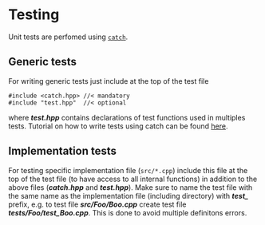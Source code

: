 # Testing
Unit tests are perfomed using [`catch`](https://github.com/catchorg/Catch2).

## Generic tests
For writing generic tests just include at the top of the test file
````
#include <catch.hpp> //< mandatory
#include "test.hpp"  //< optional
````
where ***test.hpp*** contains declarations of test functions used in multiples tests. Tutorial on how to write tests using catch can be found [here](https://github.com/catchorg/Catch2/blob/master/docs/tutorial.md).

## Implementation tests
For testing specific implementation file (`src/*.cpp`) include this file at the top of the test file (to have access to all internal functions) in addition to the above files (***catch.hpp*** and ***test.hpp***). Make sure to name the test file with the same name as the implementation file (including directory) with ***test_*** prefix, e.g. to test file ***src/Foo/Boo.cpp*** create test file ***tests/Foo/test_Boo.cpp***. This is done to avoid multiple definitons errors.